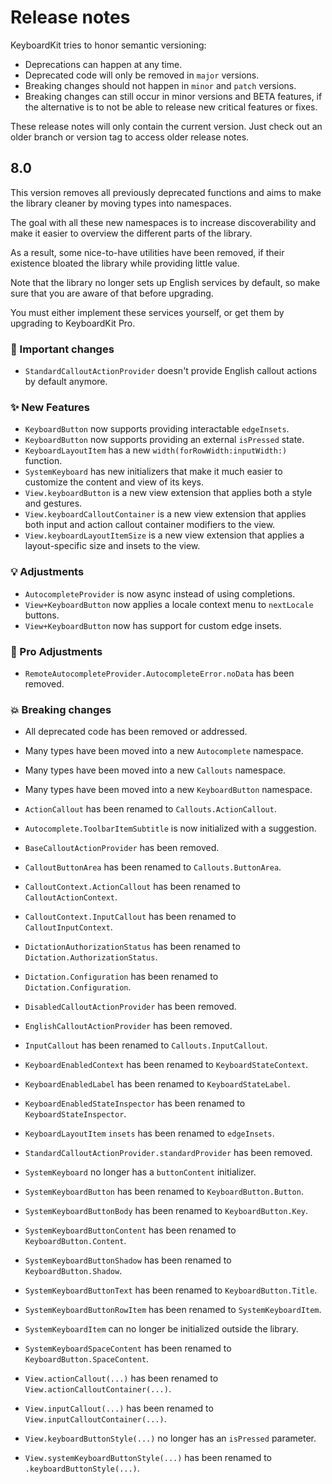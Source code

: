# Release notes

KeyboardKit tries to honor semantic versioning:

* Deprecations can happen at any time.
* Deprecated code will only be removed in `major` versions.
* Breaking changes should not happen in `minor` and `patch` versions.
* Breaking changes can still occur in minor versions and BETA features, if the alternative is to not be able to release new critical features or fixes.

These release notes will only contain the current version. Just check out an older branch or version tag to access older release notes. 



## 8.0

This version removes all previously deprecated functions and aims to make the library cleaner by moving types into namespaces.

The goal with all these new namespaces is to increase discoverability and make it easier to overview the different parts of the library.

As a result, some nice-to-have utilities have been removed, if their existence bloated the library while providing little value.

Note that the library no longer sets up English services by default, so make sure that you are aware of that before upgrading. 

You must either implement these services yourself, or get them by upgrading to KeyboardKit Pro.

### 🚨 Important changes

* `StandardCalloutActionProvider` doesn't provide English callout actions by default anymore.

### ✨ New Features

* `KeyboardButton` now supports providing interactable `edgeInsets`.
* `KeyboardButton` now supports providing an external `isPressed` state.
* `KeyboardLayoutItem` has a new `width(forRowWidth:inputWidth:)` function.
* `SystemKeyboard` has new initializers that make it much easier to customize the content and view of its keys.
* `View.keyboardButton` is a new view extension that applies both a style and gestures.
* `View.keyboardCalloutContainer` is a new view extension that applies both input and action callout container modifiers to the view. 
* `View.keyboardLayoutItemSize` is a new view extension that applies a layout-specific size and insets to the view. 

### 💡 Adjustments

* `AutocompleteProvider` is now async instead of using completions.
* `View+KeyboardButton` now applies a locale context menu to `nextLocale` buttons.
* `View+KeyboardButton` now has support for custom edge insets.

### 👑 Pro Adjustments

* `RemoteAutocompleteProvider.AutocompleteError.noData` has been removed.
    
### 💥 Breaking changes 

* All deprecated code has been removed or addressed.
* Many types have been moved into a new `Autocomplete` namespace.
* Many types have been moved into a new `Callouts` namespace.
* Many types have been moved into a new `KeyboardButton` namespace.

* `ActionCallout` has been renamed to `Callouts.ActionCallout`.
* `Autocomplete.ToolbarItemSubtitle` is now initialized with a suggestion.
* `BaseCalloutActionProvider` has been removed.
* `CalloutButtonArea` has been renamed to `Callouts.ButtonArea`.
* `CalloutContext.ActionCallout` has been renamed to `CalloutActionContext`.
* `CalloutContext.InputCallout` has been renamed to `CalloutInputContext`.
* `DictationAuthorizationStatus` has been renamed to `Dictation.AuthorizationStatus`.
* `Dictation.Configuration` has been renamed to `Dictation.Configuration`.
* `DisabledCalloutActionProvider` has been removed.
* `EnglishCalloutActionProvider` has been removed.
* `InputCallout` has been renamed to `Callouts.InputCallout`.
* `KeyboardEnabledContext` has been renamed to `KeyboardStateContext`.
* `KeyboardEnabledLabel` has been renamed to `KeyboardStateLabel`.
* `KeyboardEnabledStateInspector` has been renamed to `KeyboardStateInspector`.
* `KeyboardLayoutItem` `insets` has been renamed to `edgeInsets`.
* `StandardCalloutActionProvider.standardProvider` has been removed.
* `SystemKeyboard` no longer has a `buttonContent` initializer.
* `SystemKeyboardButton` has been renamed to `KeyboardButton.Button`.
* `SystemKeyboardButtonBody` has been renamed to `KeyboardButton.Key`.
* `SystemKeyboardButtonContent` has been renamed to `KeyboardButton.Content`.
* `SystemKeyboardButtonShadow` has been renamed to `KeyboardButton.Shadow`.
* `SystemKeyboardButtonText` has been renamed to `KeyboardButton.Title`.
* `SystemKeyboardButtonRowItem` has been renamed to `SystemKeyboardItem`.
* `SystemKeyboardItem` can no longer be initialized outside the library.
* `SystemKeyboardSpaceContent` has been renamed to `KeyboardButton.SpaceContent`.
* `View.actionCallout(...)` has been renamed to `View.actionCalloutContainer(...)`.
* `View.inputCallout(...)` has been renamed to `View.inputCalloutContainer(...)`.
* `View.keyboardButtonStyle(...)` no longer has an `isPressed` parameter.
* `View.systemKeyboardButtonStyle(...)` has been renamed to `.keyboardButtonStyle(...)`.
